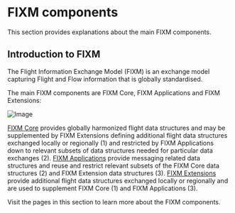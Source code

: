 # FIXM components

This section provides explanations about the main FIXM components.

## Introduction to FIXM

The Flight Information Exchange Model (FIXM) is an exchange model capturing Flight and Flow information that is globally standardised.

The main FIXM components are FIXM Core, FIXM Applications and FIXM Extensions:

![Image](.//media/fixm-components.png ':size=600')

[FIXM Core](general-guidance/fixm-core) provides globally harmonized flight data structures and may be supplemented by FIXM Extensions defining additional flight data structures exchanged locally or regionally (1) and restricted by FIXM Applications down to relevant subsets of data structures needed for particular data exchanges (2).
[FIXM Applications](general-guidance/applications) provide messaging related data structures and reuse and restrict relevant subsets of the FIXM Core data structures (2) and FIXM Extension data structures (3).
[FIXM Extensions](general-guidance/extensions) provide additional flight data structures exchanged locally or regionally and are used to supplement FIXM Core (1) and FIXM Applications (3).

Visit the pages in this section to learn more about the FIXM components.
